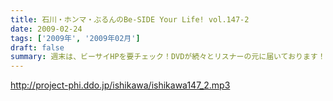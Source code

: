 ```yaml
---
title: 石川・ホンマ・ぶるんのBe-SIDE Your Life! vol.147-2
date: 2009-02-24
tags: ['2009年', '2009年02月']
draft: false
summary: 週末は、ビーサイHPを要チェック！DVDが続々とリスナーの元に届いております！ご覧になった方は、賛辞批評異論反論・・・なんでもお待ちしておりますのでお買い求め頂いた方はどうぞ感想を番組まで。NAMAE
---
```


http://project-phi.ddo.jp/ishikawa/ishikawa147_2.mp3

